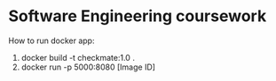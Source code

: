 # Software Engineering coursework
How to run docker app:

1. docker build -t checkmate:1.0 .
2. docker run -p 5000:8080 [Image ID]